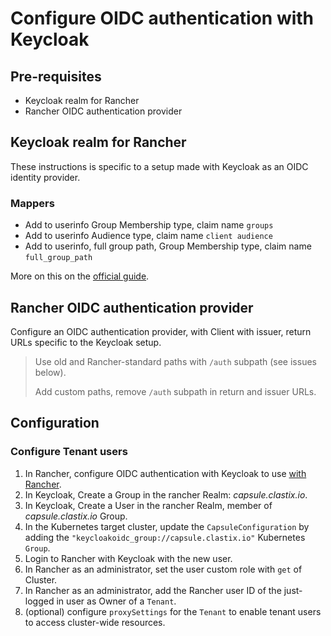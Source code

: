 # Configure OIDC authentication with Keycloak

## Pre-requisites

- Keycloak realm for Rancher
- Rancher OIDC authentication provider

## Keycloak realm for Rancher

These instructions is specific to a setup made with Keycloak as an OIDC identity provider.

### Mappers

- Add to userinfo Group Membership type, claim name `groups`
- Add to userinfo Audience type, claim name `client audience`
- Add to userinfo, full group path, Group Membership type, claim name `full_group_path`

More on this on the [official guide](https://capsule.clastix.io/docs/guides/oidc-auth/#configuring-oidc-server).

## Rancher OIDC authentication provider

Configure an OIDC authentication provider, with Client with issuer, return URLs specific to the Keycloak setup.

> Use old and Rancher-standard paths with `/auth` subpath (see issues below).
>
> Add custom paths, remove `/auth` subpath in return and issuer URLs.

## Configuration

### Configure Tenant users

1. In Rancher, configure OIDC authentication with Keycloak to use [with Rancher](https://ranchermanager.docs.rancher.com/how-to-guides/new-user-guides/authentication-permissions-and-global-configuration/authentication-config/configure-keycloak-oidc).
1. In Keycloak, Create a Group in the rancher Realm: *capsule.clastix.io*.
1. In Keycloak, Create a User in the rancher Realm, member of *capsule.clastix.io* Group.
1. In the Kubernetes target cluster, update the `CapsuleConfiguration` by adding the `"keycloakoidc_group://capsule.clastix.io"` Kubernetes `Group`.
1. Login to Rancher with Keycloak with the new user.
1. In Rancher as an administrator, set the user  custom role with `get` of Cluster.
1. In Rancher as an administrator, add the Rancher user ID of the just-logged in user as Owner of a `Tenant`.
1. (optional) configure `proxySettings` for the `Tenant` to enable tenant users to access cluster-wide resources.

